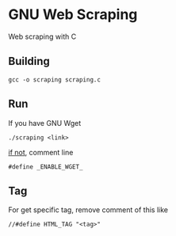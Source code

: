 # GNU Web Scraping
Web scraping with C 
## Building
```
gcc -o scraping scraping.c
```
## Run
If you have GNU Wget
```
./scraping <link>
```
[if not](https://www.gnu.org/software/wget/), comment line
```
#define _ENABLE_WGET_ 
```
## Tag
For get specific tag, remove comment of this like
```
//#define HTML_TAG "<tag>"
```